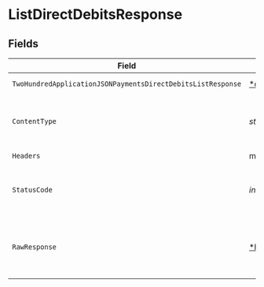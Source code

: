 # ListDirectDebitsResponse


## Fields

| Field                                                                                                                                              | Type                                                                                                                                               | Required                                                                                                                                           | Description                                                                                                                                        |
| -------------------------------------------------------------------------------------------------------------------------------------------------- | -------------------------------------------------------------------------------------------------------------------------------------------------- | -------------------------------------------------------------------------------------------------------------------------------------------------- | -------------------------------------------------------------------------------------------------------------------------------------------------- |
| `TwoHundredApplicationJSONPaymentsDirectDebitsListResponse`                                                                                        | [*operations.ListDirectDebitsPaymentsDirectDebitsListResponse](../../../pkg/models/operations/listdirectdebitspaymentsdirectdebitslistresponse.md) | :heavy_minus_sign:                                                                                                                                 | Direct debits list                                                                                                                                 |
| `ContentType`                                                                                                                                      | *string*                                                                                                                                           | :heavy_check_mark:                                                                                                                                 | HTTP response content type for this operation                                                                                                      |
| `Headers`                                                                                                                                          | map[string][]*string*                                                                                                                              | :heavy_check_mark:                                                                                                                                 | N/A                                                                                                                                                |
| `StatusCode`                                                                                                                                       | *int*                                                                                                                                              | :heavy_check_mark:                                                                                                                                 | HTTP response status code for this operation                                                                                                       |
| `RawResponse`                                                                                                                                      | [*http.Response](https://pkg.go.dev/net/http#Response)                                                                                             | :heavy_check_mark:                                                                                                                                 | Raw HTTP response; suitable for custom response parsing                                                                                            |